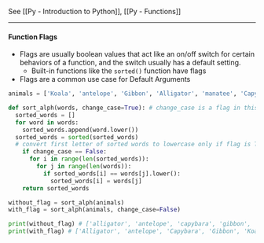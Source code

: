 See [[Py - Introduction to Python]], [[Py - Functions]]

---

#### Function Flags
* Flags are usually boolean values that act like an on/off switch for certain behaviors of a function, and the switch usually has a default setting.
	* Built-in functions like the `sorted()` function have flags
* Flags are a common use case for Default Arguments

```Python
animals = ['Koala', 'antelope', 'Gibbon', 'Alligator', 'manatee', 'Capybara']

def sort_alph(words, change_case=True): # change_case is a flag in this instance
  sorted_words = []
  for word in words:
    sorted_words.append(word.lower())
  sorted_words = sorted(sorted_words)
  # convert first letter of sorted words to lowercase only if flag is True
    if change_case == False: 
      for i in range(len(sorted_words)):
        for j in range(len(words)):
          if sorted_words[i] == words[j].lower():
            sorted_words[i] = words[j]
    return sorted_words

without_flag = sort_alph(animals)
with_flag = sort_alph(animals, change_case=False)

print(without_flag) # ['alligator', 'antelope', 'capybara', 'gibbon', 'koala', 'manatee']
print(with_flag) # ['Alligator', 'antelope', 'Capybara', 'Gibbon', 'Koala', 'manatee']
```